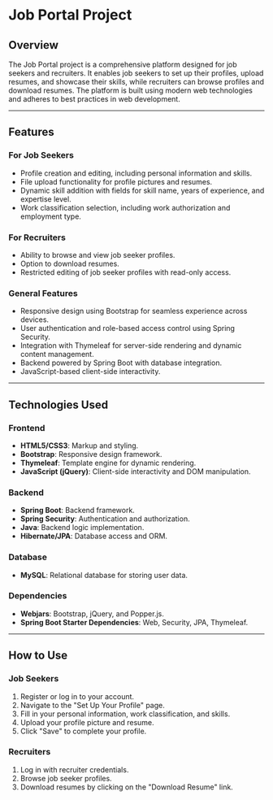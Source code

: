 # Job Portal Project

## Overview
The Job Portal project is a comprehensive platform designed for job seekers and recruiters. It enables job seekers to set up their profiles, upload resumes, and showcase their skills, while recruiters can browse profiles and download resumes. The platform is built using modern web technologies and adheres to best practices in web development.

---

## Features

### For Job Seekers
- Profile creation and editing, including personal information and skills.
- File upload functionality for profile pictures and resumes.
- Dynamic skill addition with fields for skill name, years of experience, and expertise level.
- Work classification selection, including work authorization and employment type.

### For Recruiters
- Ability to browse and view job seeker profiles.
- Option to download resumes.
- Restricted editing of job seeker profiles with read-only access.

### General Features
- Responsive design using Bootstrap for seamless experience across devices.
- User authentication and role-based access control using Spring Security.
- Integration with Thymeleaf for server-side rendering and dynamic content management.
- Backend powered by Spring Boot with database integration.
- JavaScript-based client-side interactivity.

---

## Technologies Used

### Frontend
- **HTML5/CSS3**: Markup and styling.
- **Bootstrap**: Responsive design framework.
- **Thymeleaf**: Template engine for dynamic rendering.
- **JavaScript (jQuery)**: Client-side interactivity and DOM manipulation.

### Backend
- **Spring Boot**: Backend framework.
- **Spring Security**: Authentication and authorization.
- **Java**: Backend logic implementation.
- **Hibernate/JPA**: Database access and ORM.

### Database
- **MySQL**: Relational database for storing user data.

### Dependencies
- **Webjars**: Bootstrap, jQuery, and Popper.js.
- **Spring Boot Starter Dependencies**: Web, Security, JPA, Thymeleaf.

---

## How to Use

### Job Seekers
1. Register or log in to your account.
2. Navigate to the "Set Up Your Profile" page.
3. Fill in your personal information, work classification, and skills.
4. Upload your profile picture and resume.
5. Click "Save" to complete your profile.

### Recruiters
1. Log in with recruiter credentials.
2. Browse job seeker profiles.
3. Download resumes by clicking on the "Download Resume" link.

